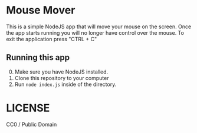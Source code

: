# Mouse Mover

This is a simple NodeJS app that will move your mouse on the screen. Once the app starts running you will no longer have control over the mouse. To exit the application press "CTRL + C"

## Running this app

0. Make sure you have NodeJS installed.
1. Clone this repository to your computer
2. Run `node index.js` inside of the directory.

# LICENSE

CC0 / Public Domain
